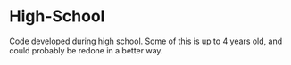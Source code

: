 # High-School
Code developed during high school.
Some of this is up to 4 years old, and could probably be redone in a better way.
